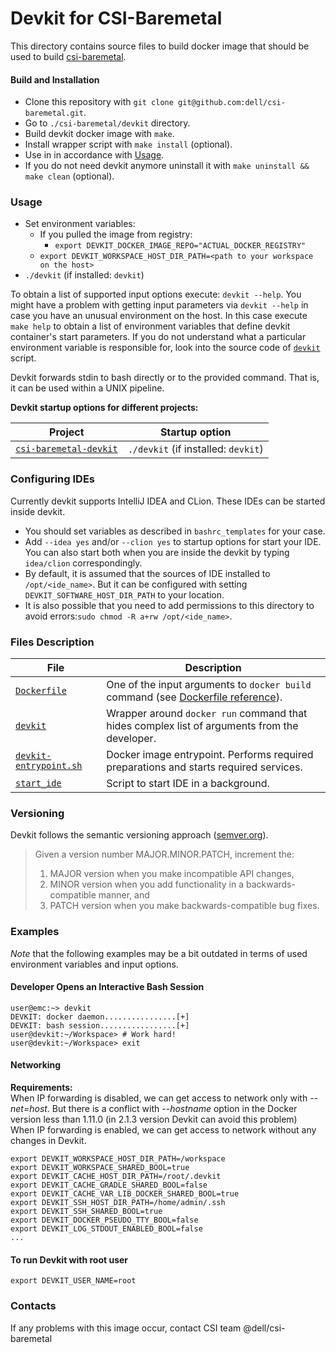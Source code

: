 # Devkit for CSI-Baremetal
This directory contains source files to build docker image that should be used 
to build [csi-baremetal](https://github.com/dell/csi-baremetal).

#### Build and Installation
- Clone this repository with `git clone git@github.com:dell/csi-baremetal.git`.
- Go to `./csi-baremetal/devkit` directory.
- Build devkit docker image with `make`.
- Install wrapper script with `make install` (optional).
- Use in in accordance with [Usage](#Usage).
- If you do not need devkit anymore uninstall it with `make uninstall && make clean` (optional).

### Usage
- Set environment variables:
  - If you pulled the image from registry:
    - `export DEVKIT_DOCKER_IMAGE_REPO="ACTUAL_DOCKER_REGISTRY"`
  - `export DEVKIT_WORKSPACE_HOST_DIR_PATH=<path to your workspace on the host>`
- `./devkit` (if installed: `devkit`)  

To obtain a list of supported input options execute: `devkit --help`.
You might have a problem with getting input parameters via `devkit --help` in case you have an unusual
environment on the host. In this case execute `make help` to obtain a list of environment variables that
define devkit container's start parameters. If you do not understand what a particular environment variable 
is responsible for, look into the source code of [`devkit`](./devkit) script.

Devkit forwards stdin to bash directly or to the provided command. That is, it can be used within a UNIX pipeline.

**Devkit startup options for different projects:**

|  Project                                         | Startup option                                                                                                  |
|--------------------------------------------------|-----------------------------------------------------------------------------------------------------------------|
| [`csi-baremetal-devkit`](https://github.com/dell/csi-baremetal)                                 | `./devkit` (if installed: `devkit`)                    |

### Configuring IDEs  
Currently devkit supports IntelliJ IDEA and CLion. These IDEs can be started inside devkit. 
- You should set variables as described in `bashrc_templates` for your case.  
- Add `--idea yes` and/or `--clion yes` to startup options for start your IDE. You can also start both when you are inside the devkit by typing `idea/clion` correspondingly.
- By default, it is assumed that the sources of IDE installed to `/opt/<ide_name>`. But it can be configured with setting `DEVKIT_SOFTWARE_HOST_DIR_PATH` to your location. 
- It is also possible that you need to add permissions to this directory to avoid errors:`sudo chmod -R a+rw /opt/<ide_name>`.  

### Files Description
|  File                                            | Description                                                                                                                          |
|--------------------------------------------------|--------------------------------------------------------------------------------------------------------------------------------------|
| [`Dockerfile`](./Dockerfile)                     | One of the input arguments to `docker build` command (see [Dockerfile reference](https://docs.docker.com/engine/reference/builder)). |
| [`devkit`](./devkit)                             | Wrapper around `docker run` command that hides complex list of arguments from the developer.                                         |
| [`devkit-entrypoint.sh`](./devkit-entrypoint.sh) | Docker image entrypoint. Performs required preparations and starts required services.                                                |
| [`start_ide`](./start_ide)                       | Script to start IDE in a background.                                                                                       |

### Versioning
Devkit follows the semantic versioning approach ([semver.org](http://semver.org/)).
> Given a version number MAJOR.MINOR.PATCH, increment the:
> 1. MAJOR version when you make incompatible API changes,
> 2. MINOR version when you add functionality in a backwards-compatible manner, and
> 3. PATCH version when you make backwards-compatible bug fixes.


### Examples
*Note* that the following examples may be a bit outdated in terms of used environment variables and input options.

#### Developer Opens an Interactive Bash Session
```
user@emc:~> devkit
DEVKIT: docker daemon................[+]
DEVKIT: bash session.................[+]
user@devkit:~/Workspace> # Work hard! 
user@devkit:~/Workspace> exit
```

#### Networking
**Requirements:**  
When IP forwarding is disabled, we can get access to network only with *--net=host*. 
But there is a conflict with *--hostname* option in the Docker version less than 1.11.0 (in 2.1.3 version Devkit can avoid this problem)  
When IP forwarding is enabled, we can get access to network without any changes in Devkit.

```
export DEVKIT_WORKSPACE_HOST_DIR_PATH=/workspace
export DEVKIT_WORKSPACE_SHARED_BOOL=true
export DEVKIT_CACHE_HOST_DIR_PATH=/root/.devkit
export DEVKIT_CACHE_GRADLE_SHARED_BOOL=false
export DEVKIT_CACHE_VAR_LIB_DOCKER_SHARED_BOOL=true
export DEVKIT_SSH_HOST_DIR_PATH=/home/admin/.ssh
export DEVKIT_SSH_SHARED_BOOL=true
export DEVKIT_DOCKER_PSEUDO_TTY_BOOL=false
export DEVKIT_LOG_STDOUT_ENABLED_BOOL=false
...
```

#### To run Devkit with root user
```
export DEVKIT_USER_NAME=root
```

### Contacts
If any problems with this image occur, contact CSI team @dell/csi-baremetal

